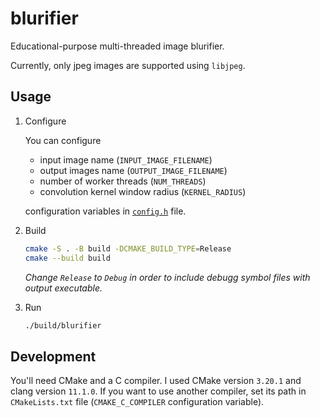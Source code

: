 # blurifier

Educational-purpose multi-threaded image blurifier.

Currently, only jpeg images are supported using `libjpeg`.

## Usage

1. Configure

   You can configure

   - input image name (`INPUT_IMAGE_FILENAME`)
   - output images name (`OUTPUT_IMAGE_FILENAME`)
   - number of worker threads (`NUM_THREADS`)
   - convolution kernel window radius (`KERNEL_RADIUS`)

   configuration variables in [`config.h`](/config.h) file.

2. Build

   ```sh
   cmake -S . -B build -DCMAKE_BUILD_TYPE=Release
   cmake --build build
   ```

   _Change `Release` to `Debug` in order to include debugg symbol files with output executable._

3. Run

   ```sh
   ./build/blurifier
   ```

## Development

You'll need CMake and a C compiler. I used CMake version `3.20.1` and clang version `11.1.0`.
If you want to use another compiler, set its path in `CMakeLists.txt` file (`CMAKE_C_COMPILER` configuration variable).
